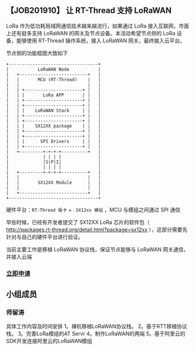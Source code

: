 ## 【JOB201910】 让 RT-Thread 支持 LoRaWAN

LoRa 作为低功耗局域网通信技术越来越流行，如果通过 LoRa 接入互联网，市面上还有挺多支持 LoRaWAN 的网关及节点设备。本活动希望节点侧的 LoRa 设备，能够使用 RT-Thread 操作系统，接入 LoRaWAN 网关，最终接入云平台。

节点侧的功能框图大致如下

```shell
+----------------------------------+
|           LoRaWAN Node           |
|   +--------------------------+   |
|   |       MCU (RT-Thread)    |   |
|   |                          |   |
|   | +----------------------+ |   |
|   | |       LoRa APP       | |   |
|   | +----------------------+ |   |
|   | +----------------------+ |   |
|   | |    LoRaWAN Stack     | |   |
|   | +----------------------+ |   |
|   | +----------------------+ |   |
|   | |    SX12XX package    | |   |
|   | +----------------------+ |   |
|   | +----------------------+ |   |
|   | |      SPI Drivers     | |   |
|   | +----------------------+ |   |
|   +---------+-+-+-+----------+   |
|             | | | |              |
|             |S|P|I|              |
|             | | | |              |
|   +---------+-+-+-+----------+   |
|   |                          |   |
|   |       SX12XX Module      |   |
|   |                          |   |
|   +--------------------------+   |
+----------------------------------+
```

硬件平台：`RT-Thread 板卡` + ` SX12xx 模组` ，MCU 与模组之间通过 SPI 通信

早些时候，已经有开发者提交了 SX12XX LoRa 芯片的软件包（ http://packages.rt-thread.org/detail.html?package=sx12xx ），这部分需要先针对与自己的硬件平台进行验证。

当前主要工作是移植 LoRaWAN 协议栈，保证节点能够与 LoRaWAN 网关通信，并接入云端

### [立即申请]( https://github.com/RT-Thread/community-activities/edit/master/2019/JOB201910.md )

## 小组成员

### 师留涛

具体工作内容及时间安排
1。裸机移植LoRaWAN协议栈。
2。基于RTT移植协议栈。
3。完善LoRa模组的AT Servr
4。制作LoRaWAN的两端
5。基于阿里云的SDK开发连接阿里云的LoRaWAN模组

